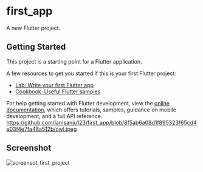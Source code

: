 # first_app

A new Flutter project.

## Getting Started

This project is a starting point for a Flutter application.

A few resources to get you started if this is your first Flutter project:

- [Lab: Write your first Flutter app](https://docs.flutter.dev/get-started/codelab)
- [Cookbook: Useful Flutter samples](https://docs.flutter.dev/cookbook)

For help getting started with Flutter development, view the
[online documentation](https://docs.flutter.dev/), which offers tutorials,
samples, guidance on mobile development, and a full API reference.
https://github.com/iamsanju123/first_app/blob/8f5ab6a08d1f895323f65cd4e03f4e7fa48a512b/owl.jpeg


## Screenshot
![screensot_first_project](https://github.com/user-attachments/assets/c6058d45-d349-4579-8c18-ef5ef25e4ed2)
